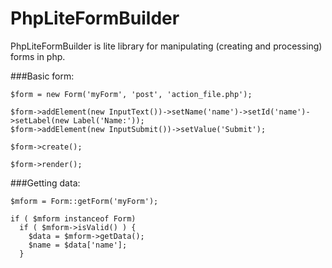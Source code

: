 # PhpLiteFormBuilder
PhpLiteFormBuilder is lite library for manipulating (creating and processing) forms in php. 

###Basic form:
```
$form = new Form('myForm', 'post', 'action_file.php');

$form->addElement(new InputText())->setName('name')->setId('name')->setLabel(new Label('Name:'));
$form->addElement(new InputSubmit())->setValue('Submit');

$form->create();

$form->render();

```

###Getting data:

```
$mform = Form::getForm('myForm');

if ( $mform instanceof Form)
  if ( $mform->isValid() ) {
    $data = $mform->getData();
    $name = $data['name'];
  }

```
